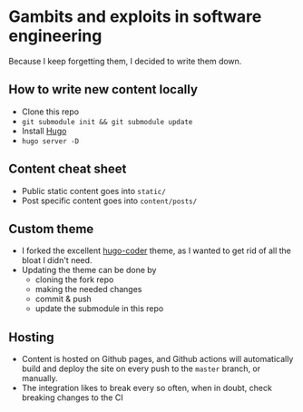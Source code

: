 # Gambits and exploits in software engineering

Because I keep forgetting them, I decided to write them down.

## How to write new content locally

- Clone this repo
- `git submodule init && git submodule update`
- Install [Hugo](https://gohugo.io/getting-started/quick-start/)
- `hugo server -D`

## Content cheat sheet

- Public static content goes into `static/`
- Post specific content goes into `content/posts/`

## Custom theme

- I forked the excellent [hugo-coder](https://github.com/luizdepra/hugo-coder) theme, as I wanted to get rid of all the bloat I didn't need.
- Updating the theme can be done by
  - cloning the fork repo
  - making the needed changes
  - commit & push
  - update the submodule in this repo

## Hosting

- Content is hosted on Github pages, and Github actions will automatically build and deploy the site on every push to the `master` branch, or manually.
- The integration likes to break every so often, when in doubt, check breaking changes to the CI 
